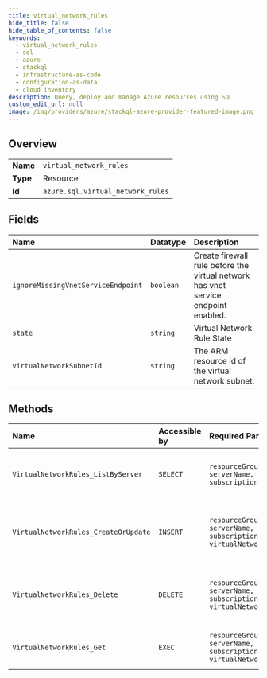 ```yaml
---
title: virtual_network_rules
hide_title: false
hide_table_of_contents: false
keywords:
  - virtual_network_rules
  - sql
  - azure    
  - stackql
  - infrastructure-as-code
  - configuration-as-data
  - cloud inventory
description: Query, deploy and manage Azure resources using SQL
custom_edit_url: null
image: /img/providers/azure/stackql-azure-provider-featured-image.png
---
```

  
    

## Overview
<table><tbody>
<tr><td><b>Name</b></td><td><code>virtual_network_rules</code></td></tr>
<tr><td><b>Type</b></td><td>Resource</td></tr>
<tr><td><b>Id</b></td><td><code>azure.sql.virtual_network_rules</code></td></tr>
</tbody></table>

## Fields
| Name | Datatype | Description |
|:-----|:---------|:------------|
| `ignoreMissingVnetServiceEndpoint` | `boolean` | Create firewall rule before the virtual network has vnet service endpoint enabled. |
| `state` | `string` | Virtual Network Rule State |
| `virtualNetworkSubnetId` | `string` | The ARM resource id of the virtual network subnet. |
## Methods
| Name | Accessible by | Required Params | Description |
|:-----|:--------------|:----------------|:------------|
| `VirtualNetworkRules_ListByServer` | `SELECT` | `resourceGroupName, serverName, subscriptionId` | Gets a list of virtual network rules in a server. |
| `VirtualNetworkRules_CreateOrUpdate` | `INSERT` | `resourceGroupName, serverName, subscriptionId, virtualNetworkRuleName` | Creates or updates an existing virtual network rule. |
| `VirtualNetworkRules_Delete` | `DELETE` | `resourceGroupName, serverName, subscriptionId, virtualNetworkRuleName` | Deletes the virtual network rule with the given name. |
| `VirtualNetworkRules_Get` | `EXEC` | `resourceGroupName, serverName, subscriptionId, virtualNetworkRuleName` | Gets a virtual network rule. |
